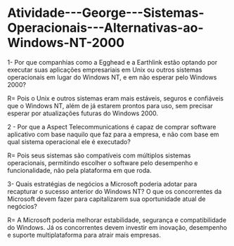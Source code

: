 # Atividade---George---Sistemas-Operacionais---Alternativas-ao-Windows-NT-2000

1- Por que companhias como a Egghead e a Earthlink estão optando por executar suas aplicações empresariais em Unix ou outros sistemas operacionais em lugar do Windows NT, e em não esperar pelo Windows 2000?

R= Pois o Unix e outros sistemas eram mais estáveis, seguros e confiáveis que o Windows NT, além de já estarem prontos para uso, sem precisar esperar por atualizações futuras do Windows 2000.

2 - Por que a Aspect Telecommunications é capaz de comprar software aplicativo com base naquilo que faz para a empresa, e não com base em qual sistema operacional ele é executado?

R= Pois seus sistemas são compatíveis com múltiplos sistemas operacionais, permitindo escolher o software pelo desempenho e funcionalidade, não pela plataforma em que roda.

3- Quais estratégias de negócios a Microsoft poderia adotar para recapturar o sucesso anterior do Windows NT? O que os concorrentes da Microsoft devem fazer para capitalizarem sua oportunidade atual de negócios?

R= A Microsoft poderia melhorar estabilidade, segurança e compatibilidade do Windows. Já os concorrentes devem investir em inovação, desempenho e suporte multiplataforma para atrair mais empresas.

